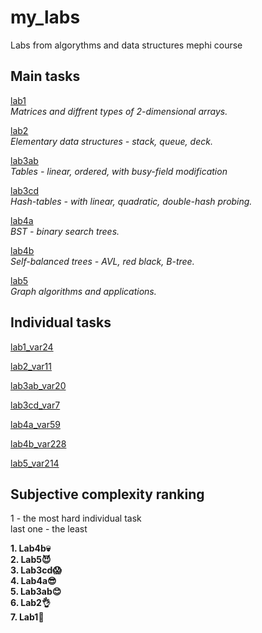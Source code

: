 # my_labs
Labs from algorythms and data structures mephi course

## Main tasks
[lab1](https://github.com/kargamant/my_labs/files/11892364/lab1.1.pdf)\
_Matrices and diffrent types of 2-dimensional arrays._

[lab2](https://github.com/kargamant/my_labs/files/11892385/lab2.5.pdf)\
_Elementary data structures - stack, queue, deck._

[lab3ab](https://github.com/kargamant/my_labs/files/11892388/lab3.10.pdf)\
_Tables - linear, ordered, with busy-field modification_

[lab3cd](https://github.com/kargamant/my_labs/files/11892390/lab3cd.2.pdf)\
_Hash-tables - with linear, quadratic, double-hash probing._

[lab4a](https://github.com/kargamant/my_labs/files/11892392/lab4a.5.pdf)\
_BST - binary search trees._

[lab4b](https://github.com/kargamant/my_labs/files/11892394/lab4b1.3.pdf)\
_Self-balanced trees - AVL, red black, B-tree._

[lab5](https://github.com/kargamant/my_labs/files/11892395/lab5.6.pdf)\
_Graph algorithms and applications._

## Individual tasks

[lab1_var24](https://github.com/kargamant/my_labs/assets/54020145/9a2ee42c-1210-410f-bd7c-b54db75e56a2)

[lab2_var11](https://github.com/kargamant/my_labs/files/11892441/F02sGilOwmr2lTbMMJ3qj.pdf)

[lab3ab_var20](https://github.com/kargamant/my_labs/files/11892452/eF89JToTLqT88HL6rT6ye.1.pdf)

[lab3cd_var7](https://github.com/kargamant/my_labs/files/11892456/2KWiA4IfC6kXUYKRPFoAT.pdf)

[lab4a_var59](https://github.com/kargamant/my_labs/files/11892463/x4TppdWAT7qTFiBHE83Iz.pdf)

[lab4b_var228](https://github.com/kargamant/my_labs/files/11892466/4LbVGVhvixPStFVsFguVb.1.pdf)

[lab5_var214](https://github.com/kargamant/my_labs/files/11892469/bKHtmBtkRjd3lavhLrTpc.1.pdf)

## Subjective complexity ranking

1 - the most hard individual task\
last one - the least

**1. Lab4b💀**\
**2. Lab5😈**\
**3. Lab3cd😱**\
**4. Lab4a😎**\
**5. Lab3ab😊**\
**6. Lab2👌**\
**7. Lab1👴**
